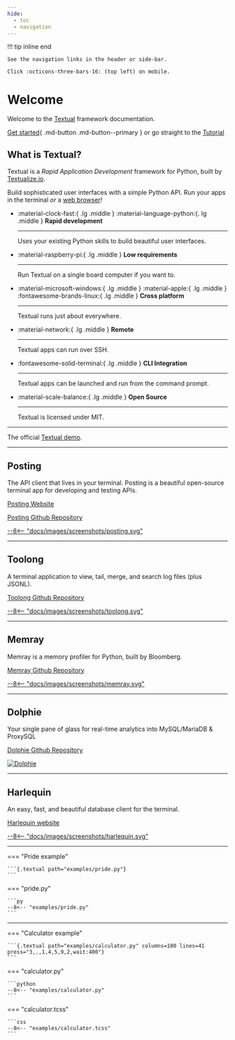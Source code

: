```yaml
---
hide:
  - toc
  - navigation
---
```


!!! tip inline end

    See the navigation links in the header or side-bar.

    Click :octicons-three-bars-16: (top left) on mobile.


# Welcome

Welcome to the [Textual](https://github.com/Textualize/textual) framework documentation.

[Get started](./getting_started.md){ .md-button .md-button--primary } or go straight to the [Tutorial](./tutorial.md)



## What is Textual?

Textual is a *Rapid Application Development* framework for Python, built by [Textualize.io](https://www.textualize.io).


Build sophisticated user interfaces with a simple Python API. Run your apps in the terminal *or* a [web browser](https://github.com/Textualize/textual-web)!



<div class="grid cards" markdown>

-   :material-clock-fast:{ .lg .middle } :material-language-python:{. lg .middle } __Rapid development__

    ---

    Uses your existing Python skills to build beautiful user interfaces.


-   :material-raspberry-pi:{ .lg .middle } __Low requirements__

    ---

    Run Textual on a single board computer if you want to.



-   :material-microsoft-windows:{ .lg .middle } :material-apple:{ .lg .middle } :fontawesome-brands-linux:{ .lg .middle } __Cross platform__

    ---

    Textual runs just about everywhere.



-   :material-network:{ .lg .middle } __Remote__

    ---

    Textual apps can run over SSH.


-   :fontawesome-solid-terminal:{ .lg .middle } __CLI Integration__

    ---

    Textual apps can be launched and run from the command prompt.



-   :material-scale-balance:{ .lg .middle } __Open Source__

    ---

    Textual is licensed under MIT.


</div>


---

The official [Textual demo](https://github.com/textualize/textual-demo).

<div class="textual-web-demo" data-app="demo"></div>


---

## Posting

The API client that lives in your terminal.
Posting is a beautiful open-source terminal app for developing and testing APIs.

[Posting Website](https://posting.sh/)

[Posting Github Repository](https://github.com/darrenburns/posting)

<div>
<a href="https://posting.sh">
--8<-- "docs/images/screenshots/posting.svg"
</a>
</div>

---

## Toolong

A terminal application to view, tail, merge, and search log files (plus JSONL).

[Toolong Github Repository](https://github.com/textualize/toolong)

<div>
<a href="https://github.com/Textualize/toolong">
--8<-- "docs/images/screenshots/toolong.svg"
</a>
</div>

---


## Memray

Memray is a memory profiler for Python, built by Bloomberg.

[Memray Github Repository](https://github.com/bloomberg/memray)

<div>
<a href="https://github.com/bloomberg/memray">
--8<-- "docs/images/screenshots/memray.svg"
</a>
</div>

---

## Dolphie

Your single pane of glass for real-time analytics into MySQL/MariaDB & ProxySQL

[Dolphie Github Repository](https://github.com/charles-001/dolphie)


<a href="https://github.com/charles-001/dolphie">

![Dolphie](https://www.textualize.io/static/img/dolphie.png)

</a>


---

## Harlequin

An easy, fast, and beautiful database client for the terminal.

[Harlequin website](https://harlequin.sh/)

<div>
<a href="https://harlequin.sh">
--8<-- "docs/images/screenshots/harlequin.svg"
</a>
</div>



---



=== "Pride example"

    ```{.textual path="examples/pride.py"}
    ```

=== "pride.py"

    ```py
    --8<-- "examples/pride.py"
    ```



---

=== "Calculator example"

    ```{.textual path="examples/calculator.py" columns=100 lines=41 press="3,.,1,4,5,9,2,wait:400"}
    ```

=== "calculator.py"

    ```python
    --8<-- "examples/calculator.py"
    ```

=== "calculator.tcss"

    ```css
    --8<-- "examples/calculator.tcss"
    ```
